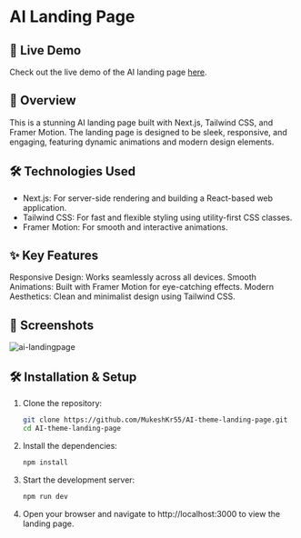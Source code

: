 # AI Landing Page

## 🚀 Live Demo
Check out the live demo of the AI landing page [here](https://ai-theme-landing-page-1tmx2jeuu-mukeshkr55s-projects.vercel.app/).

## 📖 Overview

This is a stunning AI landing page built with Next.js, Tailwind CSS, and Framer Motion. The landing page is designed to be sleek, responsive, and engaging, featuring dynamic animations and modern design elements.

## 🛠️ Technologies Used

- Next.js: For server-side rendering and building a React-based web application.
- Tailwind CSS: For fast and flexible styling using utility-first CSS classes.
- Framer Motion: For smooth and interactive animations.

## ✨ Key Features
Responsive Design: Works seamlessly across all devices.
Smooth Animations: Built with Framer Motion for eye-catching effects.
Modern Aesthetics: Clean and minimalist design using Tailwind CSS.

## 📸 Screenshots
![ai-landingpage](https://github.com/user-attachments/assets/457743b1-adde-45be-af6e-524a1dd17b65)

## 🛠️ Installation & Setup
1. Clone the repository:
    ```sh
    git clone https://github.com/MukeshKr55/AI-theme-landing-page.git
    cd AI-theme-landing-page
    ```

2. Install the dependencies:
    ```sh
    npm install
    ```

3. Start the development server:
    ```sh
    npm run dev
    ```

4. Open your browser and navigate to http://localhost:3000 to view the landing page.
